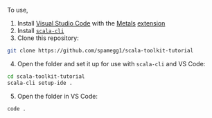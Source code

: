 To use,

1. Install [Visual Studio Code](https://code.visualstudio.com/) with the [Metals](https://scalameta.org/metals/) [extension](https://marketplace.visualstudio.com/items?itemName=scalameta.metals)
2. Install [`scala-cli`](https://scala-cli.virtuslab.org/)
3. Clone this repository:
```bash
git clone https://github.com/spamegg1/scala-toolkit-tutorial
```
4. Open the folder and set it up for use with `scala-cli` and VS Code:

```bash
cd scala-toolkit-tutorial
scala-cli setup-ide .
```

5. Open the folder in VS Code:

```bash
code .
```

